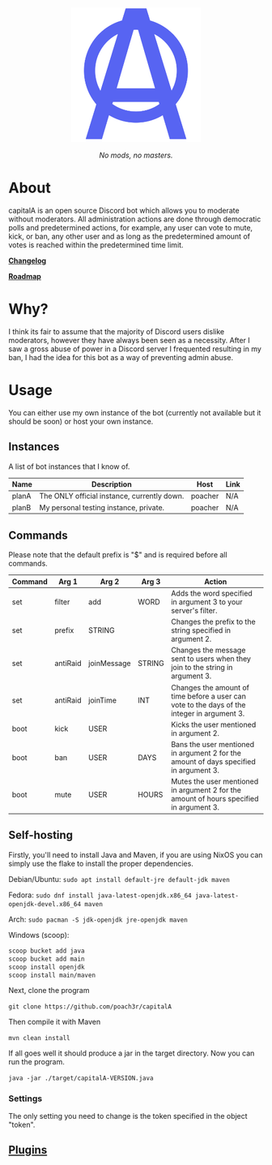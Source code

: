 <p align="center">
    <img src="./assets/github/capitalALogo2.png" alt="drawing" width="256"/>
</p>

*<p align="center">No mods, no masters.</p>*

# About

capitalA is an open source Discord bot which allows you to moderate without moderators. All administration actions are done through democratic polls and predetermined actions, for example, any user can vote to mute, kick, or ban, any other user and as long as the predetermined amount of votes is reached within the predetermined time limit.

**[Changelog](./CHANGELOG.md)**

**[Roadmap](./ROADMAP.md)**

# Why?

I think its fair to assume that the majority of Discord users dislike moderators, however they have always been seen as a necessity. After I saw a gross abuse of power in a Discord server I frequented resulting in my ban, I had the idea for this bot as a way of preventing admin abuse. 

# Usage

You can either use my own instance of the bot (currently not available but it should be soon) or host your own instance.

## Instances

A list of bot instances that I know of.

| Name  | Description                                  | Host    | Link |
|-------|----------------------------------------------|---------|------|
| planA | The ONLY official instance,  currently down. | poacher | N/A  |
| planB | My personal testing instance, private.       | poacher | N/A  |

## Commands

Please note that the default prefix is "$" and is required before all commands.

| Command | Arg 1    | Arg 2       | Arg 3  | Action                                                                                      |
|---------|----------|-------------|--------|---------------------------------------------------------------------------------------------|
| set     | filter   | add         | WORD   | Adds the word specified in argument 3 to your server's filter.                              |
| set     | prefix   | STRING      |        | Changes the prefix to the string specified in argument 2.                                   |
| set     | antiRaid | joinMessage | STRING | Changes the message sent to users when they join to the string in argument 3.               |
| set     | antiRaid | joinTime    | INT    | Changes the amount of time before a user can vote to the days of the integer in argument 3. |
| boot    | kick     | USER        |        | Kicks the user mentioned in argument 2.                                                     |
| boot    | ban      | USER        | DAYS   | Bans the user mentioned in argument 2 for the amount of days specified in argument 3.       |
| boot    | mute     | USER        | HOURS  | Mutes the user mentioned in argument 2 for the amount of hours specified in argument 3.     |

## Self-hosting

Firstly, you'll need to install Java and Maven, if you are using NixOS you can simply use the flake to install the proper dependencies. 

Debian/Ubuntu: `sudo apt install default-jre default-jdk maven`

Fedora: `sudo dnf install java-latest-openjdk.x86_64 java-latest-openjdk-devel.x86_64 maven`

Arch: `sudo pacman -S jdk-openjdk jre-openjdk maven`

Windows (scoop): 

```
scoop bucket add java
scoop bucket add main
scoop install openjdk
scoop install main/maven
```

Next, clone the program

`git clone https://github.com/poach3r/capitalA` 

Then compile it with Maven

`mvn clean install`

If all goes well it should produce a jar in the target directory. Now you can run the program.

`java -jar ./target/capitalA-VERSION.java`

### Settings

The only setting you need to change is the token specified in the object "token". 

## [Plugins](./PLUGINS.md)


